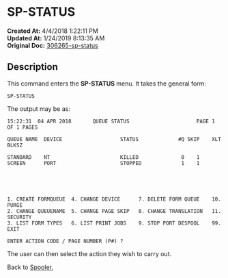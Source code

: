 # SP-STATUS

**Created At:** 4/4/2018 1:22:11 PM  
**Updated At:** 1/24/2019 8:13:35 AM  
**Original Doc:** [306265-sp-status](https://docs.jbase.com/44205-spooler/306265-sp-status)  


## Description 

This command enters the **SP-STATUS** menu. It takes the general form:

```
SP-STATUS
```

The output may be as:

```
15:22:31  04 APR 2018       QUEUE STATUS                      PAGE 1 OF 1 PAGES

QUEUE NAME  DEVICE                   STATUS             #Q SKIP    XLT    BLKSZ

STANDARD    NT                       KILLED              0    1
SCREEN      PORT                     STOPPED             1    1





1. CREATE FORMQUEUE  4. CHANGE DEVICE      7. DELETE FORM QUEUE    10. PURGE
2. CHANGE QUEUENAME  5. CHANGE PAGE SKIP   8. CHANGE TRANSLATION   11. SECURITY
3. LIST FORM TYPES   6. LIST PRINT JOBS    9. STOP PORT DESPOOL    99. EXIT

ENTER ACTION CODE / PAGE NUMBER (P#) ?
```

The user can then select the action they wish to carry out.



Back to [Spooler.](jbase-spooler)

